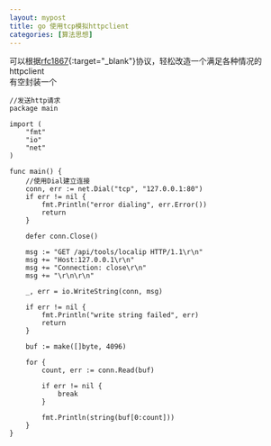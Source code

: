 ```yaml
---
layout: mypost
title: go 使用tcp模拟httpclient
categories: [算法思想]
---
```


可以根据[rfc1867](https://tools.ietf.org/html/rfc1867){:target="_blank"}协议，轻松改造一个满足各种情况的httpclient  
有空封装一个

````golang
//发送http请求
package main

import (
	"fmt"
	"io"
	"net"
)

func main() {
	//使用Dial建立连接
	conn, err := net.Dial("tcp", "127.0.0.1:80")
	if err != nil {
		fmt.Println("error dialing", err.Error())
		return
	}

	defer conn.Close()

	msg := "GET /api/tools/localip HTTP/1.1\r\n"
	msg += "Host:127.0.0.1\r\n"
	msg += "Connection: close\r\n"
	msg += "\r\n\r\n"

	_, err = io.WriteString(conn, msg)

	if err != nil {
		fmt.Println("write string failed", err)
		return
	}

	buf := make([]byte, 4096)

	for {
		count, err := conn.Read(buf)

		if err != nil {
			break
		}

		fmt.Println(string(buf[0:count]))
	}
}

````
